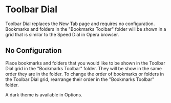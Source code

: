 # Toolbar Dial

Toolbar Dial replaces the New Tab page and requires no configuration. Bookmarks and folders in the "Bookmarks Toolbar" folder will be shown in a grid that is similar to the Speed Dial in Opera browser.

## No Configuration

Place bookmarks and folders that you would like to be shown in the Toolbar Dial grid in the "Bookmarks Toolbar" folder. They will be show in the same order they are in the folder. To change the order of bookmarks or folders in the Toolbar Dial grid, rearrange their order in the "Bookmarks Toolbar" folder.

A dark theme is available in Options.
